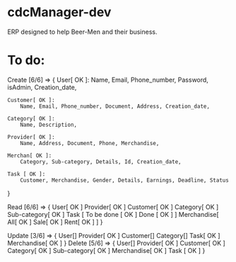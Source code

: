 # cdcManager-dev
ERP designed to help Beer-Men and their business.

# To do:
Create [6/6] => {
	User[ OK ]:
		Name, Email, Phone_number, Password, isAdmin, Creation_date,

	Customer[ OK ]:
		Name, Email, Phone_number, Document, Address, Creation_date,

	Category[ OK ]:
		Name, Description,
	
	Provider[ OK ]:
		Name, Address, Document, Phone, Merchandise,

	Merchan[ OK ]:
		Category, Sub-category, Details, Id, Creation_date,

	Task [ OK ]:
		Customer, Merchandise, Gender, Details, Earnings, Deadline, Status
}

Read [6/6] => {
	User[ OK ]
	Provider[ OK ]
	Customer[ OK ]
	Category[ OK ]
	Sub-category[ OK ]
	Task [
		To be done [ OK ]
		Done [ OK ]
	]
	Merchandise[
		All[ OK ]
		Sale[ OK ]
		Rent[ OK ]
	]
}

Update [3/6] => {
	User[]
	Provider[ OK ]
	Customer[]
	Category[]
	Task[ OK ]
	Merchandise[ OK ]
}
Delete [5/6] => {
	User[]
	Provider[ OK ]
	Customer[ OK ]
	Category[ OK ]
	Sub-category[ OK ]
	Merchandise[ OK ]
	Task [ OK ]
}
